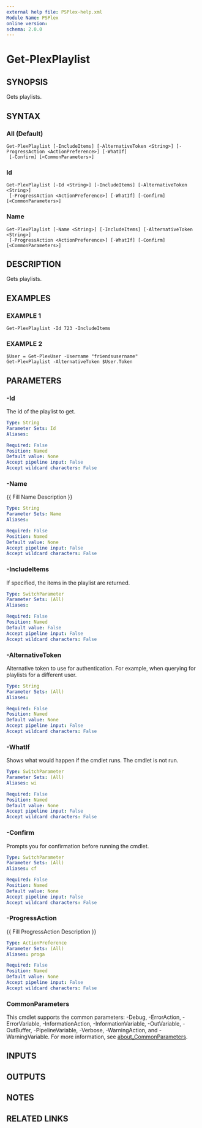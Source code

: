 ```yaml
---
external help file: PSPlex-help.xml
Module Name: PSPlex
online version:
schema: 2.0.0
---
```


# Get-PlexPlaylist

## SYNOPSIS
Gets playlists.

## SYNTAX

### All (Default)
```
Get-PlexPlaylist [-IncludeItems] [-AlternativeToken <String>] [-ProgressAction <ActionPreference>] [-WhatIf]
 [-Confirm] [<CommonParameters>]
```

### Id
```
Get-PlexPlaylist [-Id <String>] [-IncludeItems] [-AlternativeToken <String>]
 [-ProgressAction <ActionPreference>] [-WhatIf] [-Confirm] [<CommonParameters>]
```

### Name
```
Get-PlexPlaylist [-Name <String>] [-IncludeItems] [-AlternativeToken <String>]
 [-ProgressAction <ActionPreference>] [-WhatIf] [-Confirm] [<CommonParameters>]
```

## DESCRIPTION
Gets playlists.

## EXAMPLES

### EXAMPLE 1
```
Get-PlexPlaylist -Id 723 -IncludeItems
```

### EXAMPLE 2
```
$User = Get-PlexUser -Username "friendsusername"
Get-PlexPlaylist -AlternativeToken $User.Token
```

## PARAMETERS

### -Id
The id of the playlist to get.

```yaml
Type: String
Parameter Sets: Id
Aliases:

Required: False
Position: Named
Default value: None
Accept pipeline input: False
Accept wildcard characters: False
```

### -Name
{{ Fill Name Description }}

```yaml
Type: String
Parameter Sets: Name
Aliases:

Required: False
Position: Named
Default value: None
Accept pipeline input: False
Accept wildcard characters: False
```

### -IncludeItems
If specified, the items in the playlist are returned.

```yaml
Type: SwitchParameter
Parameter Sets: (All)
Aliases:

Required: False
Position: Named
Default value: False
Accept pipeline input: False
Accept wildcard characters: False
```

### -AlternativeToken
Alternative token to use for authentication.
For example,
when querying for playlists for a different user.

```yaml
Type: String
Parameter Sets: (All)
Aliases:

Required: False
Position: Named
Default value: None
Accept pipeline input: False
Accept wildcard characters: False
```

### -WhatIf
Shows what would happen if the cmdlet runs.
The cmdlet is not run.

```yaml
Type: SwitchParameter
Parameter Sets: (All)
Aliases: wi

Required: False
Position: Named
Default value: None
Accept pipeline input: False
Accept wildcard characters: False
```

### -Confirm
Prompts you for confirmation before running the cmdlet.

```yaml
Type: SwitchParameter
Parameter Sets: (All)
Aliases: cf

Required: False
Position: Named
Default value: None
Accept pipeline input: False
Accept wildcard characters: False
```

### -ProgressAction
{{ Fill ProgressAction Description }}

```yaml
Type: ActionPreference
Parameter Sets: (All)
Aliases: proga

Required: False
Position: Named
Default value: None
Accept pipeline input: False
Accept wildcard characters: False
```

### CommonParameters
This cmdlet supports the common parameters: -Debug, -ErrorAction, -ErrorVariable, -InformationAction, -InformationVariable, -OutVariable, -OutBuffer, -PipelineVariable, -Verbose, -WarningAction, and -WarningVariable. For more information, see [about_CommonParameters](http://go.microsoft.com/fwlink/?LinkID=113216).

## INPUTS

## OUTPUTS

## NOTES

## RELATED LINKS
